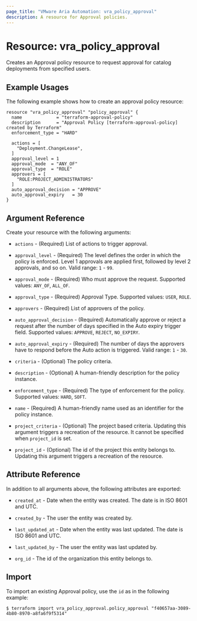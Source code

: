 ```yaml
---
page_title: "VMware Aria Automation: vra_policy_approval"
description: A resource for Approval policies.
---
```


# Resource: vra_policy_approval

Creates an Approval policy resource to request approval for catalog deployments from specified users.

## Example Usages

The following example shows how to create an approval policy resource:

```hcl
resource "vra_policy_approval" "policy_approval" {
  name             = "terraform-approval-policy"
  description      = "Approval Policy [terraform-approval-policy] created by Terraform"
  enforcement_type = "HARD"

  actions = [
    "Deployment.ChangeLease",
  ]
  approval_level = 1
  approval_mode  = "ANY_OF"
  approval_type  = "ROLE"
  approvers = [
    "ROLE:PROJECT_ADMINISTRATORS"
  ]
  auto_approval_decision = "APPROVE"
  auto_approval_expiry   = 30
}
```

## Argument Reference

Create your resource with the following arguments:

* `actions` - (Required) List of actions to trigger approval.

* `approval_level` - (Required) The level defines the order in which the policy is enforced. Level 1 approvals are applied first, followed by level 2 approvals, and so on. Valid range: `1` - `99`.

* `approval_mode` - (Required) Who must approve the request. Supported values: `ANY_OF`, `ALL_OF`.

* `approval_type` - (Required) Approval Type. Supported values: `USER`, `ROLE`.

* `approvers` - (Required) List of approvers of the policy.

* `auto_approval_decision` - (Required) Automatically approve or reject a request after the number of days specified in the Auto expiry trigger field. Supported values: `APPROVE`, `REJECT`, `NO_EXPIRY`.

* `auto_approval_expiry` - (Required) The number of days the approvers have to respond before the Auto action is triggered. Valid range: `1` - `30`.

* `criteria` - (Optional) The policy criteria.

* `description` - (Optional) A human-friendly description for the policy instance.

* `enforcement_type` - (Required) The type of enforcement for the policy. Supported values: `HARD`, `SOFT`.

* `name` - (Required) A human-friendly name used as an identifier for the policy instance.

* `project_criteria` - (Optional) The project based criteria. Updating this argument triggers a recreation of the resource. It cannot be specified when `project_id` is set.

* `project_id` - (Optional) The id of the project this entity belongs to. Updating this argument triggers a recreation of the resource.

## Attribute Reference

In addition to all arguments above, the following attributes are exported:

* `created_at` - Date when the entity was created. The date is in ISO 8601 and UTC.

* `created_by` - The user the entity was created by.

* `last_updated_at` - Date when the entity was last updated. The date is ISO 8601 and UTC.

* `last_updated_by` - The user the entity was last updated by.

* `org_id` - The id of the organization this entity belongs to.

## Import

To import an existing Approval policy, use the `id` as in the following example:

`$ terraform import vra_policy_approval.policy_approval "f40657aa-3089-4b80-8970-a8fa6f9f5314"`
